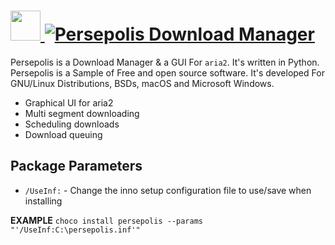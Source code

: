 # [<img src="https://cdn.rawgit.com/AdmiringWorm/chocolatey-packages/4dedd44ad585931fee0017dd2e5fc41db165fa3d/automatic/persepolis/icons/48x48.png" height="48" width="48" /> ![Persepolis Download Manager](https://img.shields.io/chocolatey/v/persepolis.svg?label=Persepolis%20Download%20Manager&style=for-the-badge)](https://chocolatey.org/packages/persepolis)

Persepolis is a Download Manager & a GUI For `aria2`. It's written in Python. Persepolis is a Sample of Free and open source software. It's developed For GNU/Linux Distributions, BSDs, macOS and Microsoft Windows.

- Graphical UI for aria2
- Multi segment downloading
- Scheduling downloads
- Download queuing

## Package Parameters
- `/UseInf:` - Change the inno setup configuration file to use/save when installing

**EXAMPLE**
`choco install persepolis --params "'/UseInf:C:\persepolis.inf'"`
